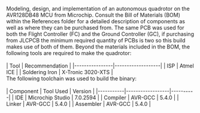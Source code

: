 Modeling, design, and implementation of an autonomous quadrotor on the AVR128DB48 MCU from Microchip. Consult the Bill of Materials (BOM) within the References folder for a detailed description of components as well as where they can be purchased from. The same PCB was used for both the Flight Controller (FC) and the Ground Controller (GC), if purchasing from JLCPCB the minimum required quantity of PCBs is two so this build makes use of both of them. Beyond the materials included in the BOM, the following tools are required to make the quadrotor:<br/>
<br/>
| Tool           | Recommendation    |
|----------------|-------------------|
| ISP            | Atmel ICE         |
| Soldering Iron | X-Tronic 3020-XTS |
<br/>
The following toolchain was used to build the binary:<br/>
<br/>
| Component | Tool Used        | Version  |
|-----------|------------------|----------|
| IDE       | Microchip Studio | 7.0.2594 |
| Compiler  | AVR-GCC          | 5.4.0    |
| Linker    | AVR-GCC          | 5.4.0    |
| Assembler | AVR-GCC          | 5.4.0    |
<br/>
